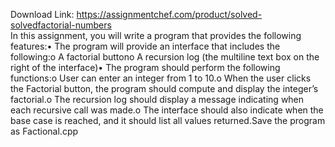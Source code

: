 Download Link: https://assignmentchef.com/product/solved-solvedfactorial-numbers
<br>
In this assignment, you will write a program that provides the following features:• The program will provide an interface that includes the following:o A factorial buttono A recursion log (the multiline text box on the right of the interface)• The program should perform the following functions:o User can enter an integer from 1 to 10.o When the user clicks the Factorial button, the program should compute and display the integer’s factorial.o The recursion log should display a message indicating when each recursive call was made.o The interface should also indicate when the base case is reached, and it should list all values returned.Save the program as Factional.cpp